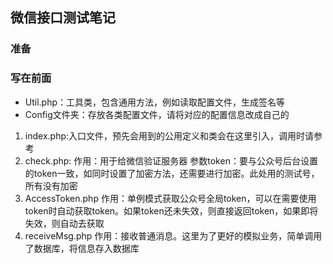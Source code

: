 ## 微信接口测试笔记

### 准备


### 写在前面 
- Util.php：工具类，包含通用方法，例如读取配置文件，生成签名等
- Config文件夹：存放各类配置文件，请将对应的配置信息改成自己的

1. index.php:入口文件，预先会用到的公用定义和类会在这里引入，调用时请参考
2. check.php:
    作用：用于给微信验证服务器
    参数token：要与公众号后台设置的token一致，如同时设置了加密方法，还需要进行加密。此处用的测试号，所有没有加密
3. AccessToken.php
    作用：单例模式获取公众号全局token，可以在需要使用token时自动获取token。如果token还未失效，则直接返回token，如果即将失效，则自动去获取
4. receiveMsg.php
    作用：接收普通消息。这里为了更好的模拟业务，简单调用了数据库，将信息存入数据库
